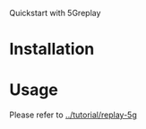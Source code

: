 Quickstart with 5Greplay

# Installation

# Usage

Please refer to [../tutorial/replay-5g](../tutorial/replay-5g)
